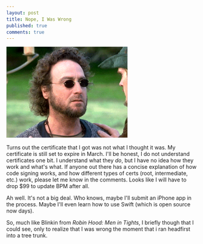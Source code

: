 ```yaml
---
layout: post
title: Nope, I Was Wrong
published: true
comments: true
---
```

![Eh, Blinkin](../img/blinkin.png)

Turns out the certificate that I got was not what I thought it was. My certificate is still set to expire in March. I'll be honest, I do not understand certificates one bit. I understand what they *do*, but I have no idea how they work and what's what. If anyone out there has a concise explanation of how code signing works, and how different types of certs (root, intermediate, etc.) work, please let me know in the comments. Looks like I will have to drop $99 to update BPM after all.

Ah well. It's not a big deal. Who knows, maybe I'll submit an iPhone app in the process. Maybe I'll even learn how to use Swift (which is open source now days).

So, much like Blinkin from *Robin Hood: Men in Tights*, I briefly though that I could see, only to realize that I was wrong the moment that i ran headfirst into a tree trunk.